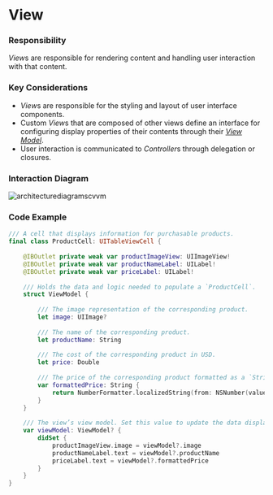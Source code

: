 # View
### Responsibility
*View*s are responsible for rendering content and handling user interaction with that content.

### Key Considerations
* *View*s are responsible for the styling and layout of user interface components.
* Custom *View*s that are composed of other views define an interface for configuring display properties of their contents through their [*View Model*](https://github.com/Lickability/swift-style-guide/blob/master/ViewModel.md).
* User interaction is communicated to *Controller*s through delegation or closures.

### Interaction Diagram  
![architecturediagramscvvm](https://user-images.githubusercontent.com/16432044/41423446-5a6c2aaa-6fc9-11e8-9a57-5b31492f59b2.png)

### Code Example

```swift
/// A cell that displays information for purchasable products.
final class ProductCell: UITableViewCell {
    
    @IBOutlet private weak var productImageView: UIImageView!
    @IBOutlet private weak var productNameLabel: UILabel!
    @IBOutlet private weak var priceLabel: UILabel!
    
    /// Holds the data and logic needed to populate a `ProductCell`.
    struct ViewModel {
        
        /// The image representation of the corresponding product.
        let image: UIImage?
        
        /// The name of the corresponding product.
        let productName: String
        
        /// The cost of the corresponding product in USD.
        let price: Double
        
        /// The price of the corresponding product formatted as a `String`.
        var formattedPrice: String {
            return NumberFormatter.localizedString(from: NSNumber(value: price), number: .currency)
        }
    }
    
    /// The view’s view model. Set this value to update the data displayed in the view.
    var viewModel: ViewModel? {
        didSet {
            productImageView.image = viewModel?.image
            productNameLabel.text = viewModel?.productName
            priceLabel.text = viewModel?.formattedPrice
        }
    }
}
```
